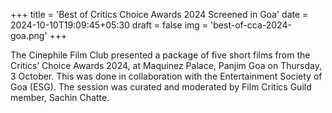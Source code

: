 +++
title = 'Best of Critics Choice Awards 2024 Screened in Goa'
date = 2024-10-10T19:09:45+05:30
draft = false
img = 'best-of-cca-2024-goa.png'
+++

The Cinephile Film Club presented a package of five short films from the Critics’ Choice Awards 2024, at Maquinez Palace, Panjim Goa on Thursday, 3 October. This was done in collaboration with the Entertainment Society of Goa (ESG). The session was curated and moderated by Film Critics Guild member, Sachin Chatte.
